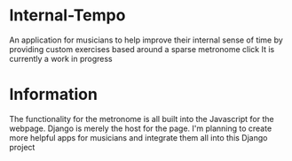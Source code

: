 # Internal-Tempo
An application for musicians to help improve their internal sense of time by providing custom exercises based around a sparse metronome click
It is currently a work in progress

# Information
The functionality for the metronome is all built into the Javascript for the webpage. Django is merely the host for the page.
I'm planning to create more helpful apps for musicians and integrate them all into this Django project
